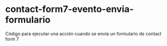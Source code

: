 # contact-form7-evento-envia-formulario

Código para ejecutar una acción cuando se envía un formulario de contact form 7
